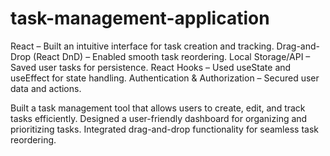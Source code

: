 # task-management-application

React – Built an intuitive interface for task creation and tracking.
Drag-and-Drop (React DnD) – Enabled smooth task reordering.
Local Storage/API – Saved user tasks for persistence.
React Hooks – Used useState and useEffect for state handling.
Authentication & Authorization – Secured user data and actions.

Built a task management tool that allows users to create, edit, and track tasks efficiently.
Designed a user-friendly dashboard for organizing and prioritizing tasks.
Integrated drag-and-drop functionality for seamless task reordering.
